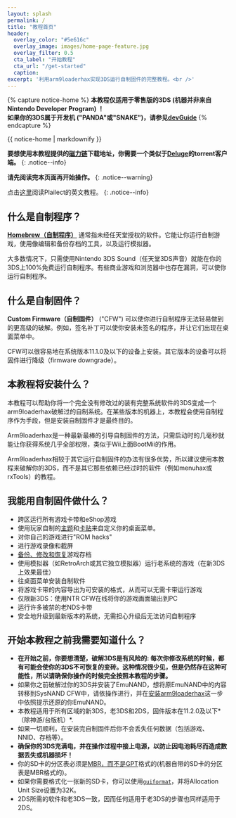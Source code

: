 ```yaml
---
layout: splash
permalink: /
title: "教程首页"
header:
  overlay_color: "#5e616c"
  overlay_image: images/home-page-feature.jpg
  overlay_filter: 0.5
  cta_label: "开始教程"
  cta_url: "/get-started"
  caption:
excerpt: '利用arm9loaderhax实现3DS运行自制固件的完整教程。<br />'
---
```


{% capture notice-home %}
**本教程仅适用于零售版的3DS (机器并非来自Nintendo Developer Program) ！    
如果你的3DS属于开发机 ("PANDA"或"SNAKE")，请参见[devGuide](https://dev.3ds.guide)**
{% endcapture %}

<div class="notice--danger">{{ notice-home | markdownify }}</div>

**要想使用本教程提供的[磁力链](https://zh.wikipedia.org/zh-hans/%E7%A3%81%E5%8A%9B%E9%93%BE%E6%8E%A5)下载地址，你需要一个类似于[Deluge](http://dev.deluge-torrent.org/wiki/Download)的torrent客户端。**
{: .notice--info}

**请先阅读完本页面再开始操作。**
{: .notice--warning}

点击[这里](https://3ds.guide/)阅读Plailect的英文教程。
{: .notice--info}

## 什么是自制程序？

[**Homebrew（自制程序）**](https://en.wikipedia.org/wiki/List_of_homebrew_video_games) 通常指未经任天堂授权的软件。它能让你运行自制游戏，使用像编辑和备份存档的工具，以及运行模拟器。

大多数情况下，只需使用Nintendo 3DS Sound（任天堂3DS声音）就能在你的3DS上100%免费运行自制程序。有些商业游戏和浏览器中也存在漏洞，可以使你运行自制程序。

## 什么是自制固件？

**Custom Firmware（自制固件）** ("CFW") 可以使你进行自制程序无法轻易做到的更高级的破解。例如，签名补丁可以使你安装未签名的程序，并让它们出现在桌面菜单中。

CFW可以很容易地在系统版本11.1.0及以下的设备上安装。其它版本的设备可以将固件进行降级（firmware downgrade）。

## 本教程将安装什么？

本教程可以帮助你将一个完全没有修改过的装有完整系统软件的3DS变成一个arm9loaderhax破解过的自制系统。在某些版本的机器上，本教程会使用自制程序作为手段，但是安装自制固件才是最终目的。

Arm9loaderhax是一种最新最棒的引导自制固件的方法，只需启动时的几毫秒就能让你获得系统几乎全部权限，类似于Wii上面BootMii的作用。

Arm9loaderhax相较于其它运行自制固件的办法有很多优势，所以建议使用本教程来破解你的3DS，而不是其它那些依赖已经过时的软件（例如menuhax或rxTools）的教程。

## 我能用自制固件做什么？

+ 跨区运行所有游戏卡带和eShop游戏
+ 使用玩家自制的[主题](https://3dsthem.es/)和[卡贴](https://badges.3dsthem.es/)来自定义你的桌面菜单。
+ 对你自己的游戏进行"ROM hacks"
+ 进行游戏录像和截屏
+ [备份、修改和恢复](https://gbatemp.net/threads/release-jks-savemanager-homebrew-cia-save-manager.413143/)游戏存档
+ 使用模拟器（如RetroArch或其它独立模拟器）运行老系统的游戏（在新3DS上效果最佳）
+ 往桌面菜单安装自制软件
+ 将游戏卡带的内容导出为可安装的格式，从而可以无需卡带运行游戏
+ 仅限新3DS：使用NTR CFW在线将你的游戏画面输出到PC
+ 运行许多被禁的老NDS卡带
+ 安全地升级到最新版本的系统，无需担心升级后无法访问自制程序

## 开始本教程之前我需要知道什么？

+ **在开始之前，你要想清楚，破解3DS是有风险的: 每次你修改系统的时候，都有可能会使你的3DS不可恢复的变砖。这种情况很少见，但是仍然存在这种可能性，所以请确保你操作的时候完全按照本教程的步骤。**
+ 如果你之前破解过你的3DS并安装了EmuNAND，想将原EmuNAND中的内容转移到SysNAND CFW中，请依操作进行，并在[安装arm9loaderhax](installing-arm9loaderhax)这一步中依照提示还原的你EmuNAND。
+ 本教程适用于所有区域的新3DS，老3DS和2DS，固件版本在11.2.0及以下*（除神游/台版机）*.
+ 如果一切顺利，在安装完自制固件后你不会丢失任何数据（包括游戏、NNID、存档等）。
+ **确保你的3DS充满电，并在操作过程中接上电源，以防止因电池耗尽而造成数据丢失或机器损坏！**
+ 你的SD卡的分区表必须是[MBR，而不是GPT](http://www.howtogeek.com/245610/)格式的(机器自带的SD卡的分区表是MBR格式的)。
+ 如果你需要格式化一张新的SD卡，你可以使用[`guiformat`](http://www.ridgecrop.demon.co.uk/index.htm?guiformat.htm)，并将Allocation Unit Size设置为32K。
+ 2DS所需的软件和老3DS一致，因而任何适用于老3DS的步骤也同样适用于2DS。

